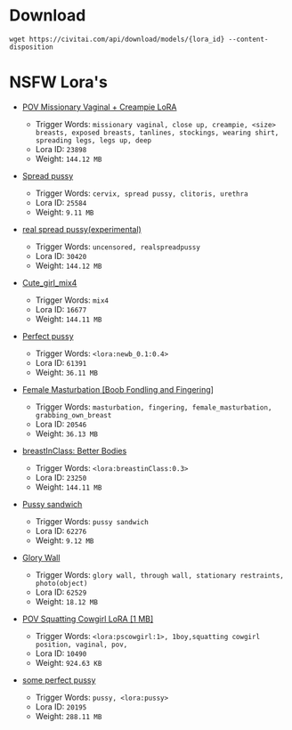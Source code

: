 # Download
`wget https://civitai.com/api/download/models/{lora_id} --content-disposition`


# NSFW Lora's
* [POV Missionary Vaginal + Creampie LoRA](https://civitai.com/models/20120/pov-missionary-vaginal-creampie-lora)
    * Trigger Words: `missionary vaginal, close up, creampie, <size> breasts, exposed breasts, tanlines, stockings, wearing shirt, spreading legs, legs up, deep`
    * Lora ID: `23898`
    * Weight: `144.12 MB`
* [Spread pussy](https://civitai.com/models/11363?modelVersionId=25584)
    * Trigger Words: `cervix, spread pussy, clitoris, urethra`
    * Lora ID: `25584`
    * Weight: `9.11 MB`
* [real spread pussy(experimental)](https://civitai.com/models/19669/real-spread-pussyexperimental)
    * Trigger Words: `uncensored, realspreadpussy`
    * Lora ID: `30420`
    * Weight: `144.12 MB`
* [Cute_girl_mix4](https://civitai.com/models/14171?modelVersionId=16677)
    * Trigger Words: `mix4`
    * Lora ID: `16677`
    * Weight: `144.11 MB`
* [Perfect pussy](https://civitai.com/models/10844?modelVersionId=61391)
    * Trigger Words: `<lora:newb_0.1:0.4>`
    * Lora ID: `61391`
    * Weight: `36.11 MB`
* [Female Masturbation [Boob Fondling and Fingering]](https://civitai.com/models/17379/female-masturbation-boob-fondling-and-fingering)
    * Trigger Words: `masturbation, fingering, female_masturbation, grabbing_own_breast`
    * Lora ID: `20546`
    * Weight: `36.13 MB`
* [breastInClass: Better Bodies](https://civitai.com/models/9025/breastinclass-better-bodies)
    * Trigger Words: `<lora:breastinClass:0.3>`
    * Lora ID: `23250`
    * Weight: `144.11 MB`
 
* [Pussy sandwich](https://civitai.com/models/57836/pussy-sandwich)
    * Trigger Words: `pussy sandwich`
    * Lora ID: `62276`
    * Weight: `9.12 MB`
* [Glory Wall](https://civitai.com/models/58083/glory-wall)
    * Trigger Words: `glory wall, through wall, stationary restraints, photo(object)`
    * Lora ID: `62529`
    * Weight: `18.12 MB`
* [POV Squatting Cowgirl LoRA [1 MB]](https://civitai.com/models/8877/pov-squatting-cowgirl-lora-1-mb)
    * Trigger Words: `<lora:pscowgirl:1>, 1boy,squatting cowgirl position, vaginal, pov,`
    * Lora ID: `10490`
    * Weight: `924.63 KB`
* [some perfect pussy](https://civitai.com/models/17105/some-perfect-pussy)
    * Trigger Words: `pussy, <lora:pussy>`
    * Lora ID: `20195`
    * Weight: `288.11 MB`

